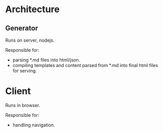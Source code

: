 # Architecture

## Generator
Runs on server, nodejs.

Responsible for:
 - parsing *.md files into html/json.
 - compiling templates and content parsed from *.md into final html files for serving.

# Client
Runs in browser.

Responsible for:
 - handling navigation.
